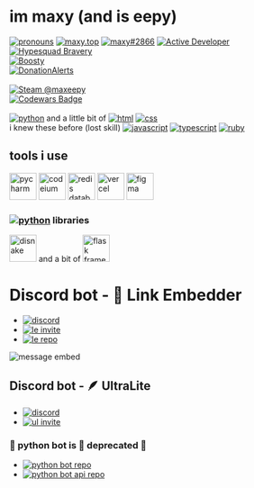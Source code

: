 # im maxy (and is eepy)
[![pronouns](https://img.shields.io/badge/dynamic/json?color=blue&label=%20&query=message&url=https%3A%2F%2Fpronoundb.org%2Fshields%2F647622c1cd0313fb474fe71b.json)](https://pronoundb.org/) [![maxy.top](https://custom-icon-badges.demolab.com/badge/-maxy.top-333333?logo=globe)](https://maxy.top/) [![maxy#2866](https://dcbadge.vercel.app/api/shield/439788095483936768?style=flat&compact=true&theme=discord-inverted)](https://discord.com/users/439788095483936768) [![Active Developer](https://discord.com/assets/26c7a60fb1654315e0be26107bd47470.svg)](https://discord.com/users/439788095483936768) [![Hypesquad Bravery](https://discord.com/assets/efcc751513ec434ea4275ecda4f61136.svg)](https://discord.com/users/439788095483936768) \
[![Boosty](https://img.shields.io/badge/Support%20me%20on-Boosty!-orange)](https://boosty.to/number1) \
[![DonationAlerts](https://img.shields.io/badge/Support%20me%20on-DonationAlerts!-yellow)](https://www.donationalerts.com/r/maxy1) \
\
[![Steam @maxeepy](https://img.shields.io/badge/-maxeepy-171a21?logo=steam&logoColor=white)](https://steamcommunity.com/id/maxeepy) \
[![Codewars Badge](https://www.codewars.com/users/maxeepy/badges/small)](https://www.codewars.com/users/maxeepy) \
\
[![python](https://img.shields.io/badge/-python-3776AB?logo=python&logoColor=white&style=for-the-badge)](https://python.org) and a little bit of [![html](https://img.shields.io/badge/-html-E34F26?logo=html5&logoColor=white&style=for-the-badge)](https://html.spec.whatwg.org/) [![css](https://img.shields.io/badge/-css-1572B6?logo=css3&logoColor=white&style=for-the-badge)](https://www.w3.org/TR/CSS/#css) \
i knew these before (lost skill) [![javascript](https://img.shields.io/badge/-javascript-F7DF1E?logo=javascript&logoColor=black&style=for-the-badge)](https://nodejs.org/en/) [![typescript](https://img.shields.io/badge/-typescript-3178C6?logo=typescript&logoColor=white&style=for-the-badge)](https://www.typescriptlang.org/) [![ruby](https://img.shields.io/badge/-ruby-CC342D?logo=ruby&logoColor=white&style=for-the-badge)](https://www.ruby-lang.org/en/) 

## tools i use 
<a href="https://www.jetbrains.com/pycharm/"><img src="https://static.tildacdn.com/tild3935-3134-4839-a539-393163393938/PyCharm_Logosvg.png" alt="pycharm" height="48px"></a> <a href="https://codeium.com/"><img src="https://codeium.com/logo/codeium_logo.png" alt="codeium" height="48px"></a> <a href="https://redis.io/"><img src="https://seeklogo.com/images/R/redis-logo-E403D4DD6A-seeklogo.com.png" alt="redis database" height="48px"></a> <a href="https://vercel.com/"><img src="https://pipedream.com/s.v0/app_XaLh2x/logo/orig" alt="vercel" height="48px"></a> <a href="https://www.figma.com/"><img src="https://logospng.org/download/figma/figma-4096.png" alt="figma" height="48px"></a>

### [![python](https://img.shields.io/badge/-python-3776AB?logo=python&logoColor=white&style=for-the-badge)](https://python.org) libraries
<a><img src="https://guide.disnake.dev/public/disnake-logo.png" alt="disnake" height="48px"></a> and a bit of <a href="https://flask.palletsprojects.com/en/"><img src="https://realvanyek.eu.org/files/img/flask.svg" alt="flask framework" height="48px"></a>

# Discord bot - 🔗 Link Embedder
- [![discord](https://img.shields.io/discord/910131051320475648?color=5865F2&label=eepy%20devs%20server&logo=discord&logoColor=white)](https://discord.gg/jRK82RNx73)
- [![le invite](https://img.shields.io/badge/Invite%20it%20to%20your%20server-Link%20Embedder-634ad8?logo=discord&logoColor=white)](https://discord.com/api/oauth2/authorize?client_id=1132729065980297296&permissions=536996864&scope=bot%20applications.commands)
- [![le repo](https://img.shields.io/badge/Github%20repo-Link%20Embedder-blue?logo=github&logoColor=white&labelColor=24282d)](https://github.com/maxy-devs/embedlink)

![message embed](https://cdn.discordapp.com/attachments/843562496543817781/1135553403385295011/TyvdlNieddSx.gif)

## Discord bot - 🪶 UltraLite
- [![discord](https://img.shields.io/discord/910131051320475648?color=5865F2&label=eepy%20devs%20server&logo=discord&logoColor=white)](https://discord.gg/jRK82RNx73)
- [![ul invite](https://img.shields.io/badge/Invite%20it%20to%20your%20server-UltraLite-634ad8?logo=discord&logoColor=white)](https://discord.com/api/oauth2/authorize?client_id=1145457595314876568&permissions=275414903888&scope=bot%20applications.commands)

### 🐍 python bot is 🛑 deprecated 🛑
- [![python bot repo](https://img.shields.io/badge/Github%20repo-Python%20Bot-blue?logo=github&logoColor=white&labelColor=24282d)](https://github.com/maxy-devs/pythonbot)
- [![python bot api repo](https://img.shields.io/badge/Github%20repo-Python%20Bot%20API-blue?logo=github&logoColor=white&labelColor=24282d)](https://github.com/maxy-devs/pythonbotapi)
